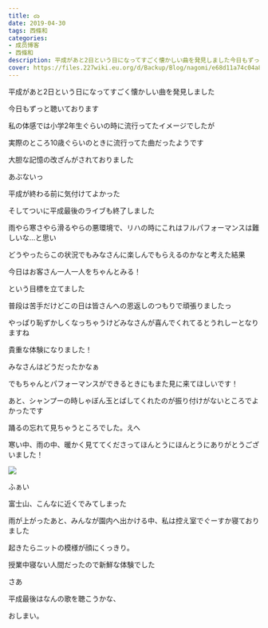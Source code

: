 ```yaml
---
title: ᯅ
date: 2019-04-30
tags: 西條和
categories: 
- 成员博客
- 西條和
description: 平成があと2日という日になってすごく懐かしい曲を発見しました今日もずっと聴いております私の体感では小学2年生ぐらいの時に...
cover: https://files.227wiki.eu.org/d/Backup/Blog/nagomi/e68d11a74c04a8e97aedfad65b4ee.jpg 
---
```















平成があと2日という日になってすごく懐かしい曲を発見しました












今日もずっと聴いております












私の体感では小学2年生ぐらいの時に流行ってたイメージでしたが







実際のところ10歳ぐらいのときに流行ってた曲だったようです











大胆な記憶の改ざんがされておりました












あぶないっ












平成が終わる前に気付けてよかった















そしてついに平成最後のライブも終了しました


















雨やら寒さやら滑るやらの悪環境で、リハの時にこれはフルパフォーマンスは難しいな…と思い









どうやったらこの状況でもみなさんに楽しんでもらえるのかなと考えた結果





今日はお客さん一人一人をちゃんとみる！







という目標を立てました














普段は苦手だけどこの日は皆さんへの恩返しのつもりで頑張りましたっ















やっぱり恥ずかしくなっちゃうけどみなさんが喜んでくれてるとうれしーとなりますね












貴重な体験になりました！











みなさんはどうだったかなぁ











でもちゃんとパフォーマンスができるときにもまた見に来てほしいです！














あと、シャンプーの時しゃぼん玉とばしてくれたのが振り付けがないところでよかったです




踊るの忘れて見ちゃうところでした。えへ











寒い中、雨の中、暖かく見ててくださってほんとうにほんとうにありがとうございました！







![](https://files.227wiki.eu.org/d/Backup/Blog/nagomi/e68d11a74c04a8e97aedfad65b4ee.jpg)




ふぁい












富士山、こんなに近くでみてしまった













雨が上がったあと、みんなが園内へ出かける中、私は控え室でぐーすか寝ておりました











起きたらニットの模様が顔にくっきり。












授業中寝ない人間だったので新鮮な体験でした



















さあ







平成最後はなんの歌を聴こうかな、



















おしまい。


